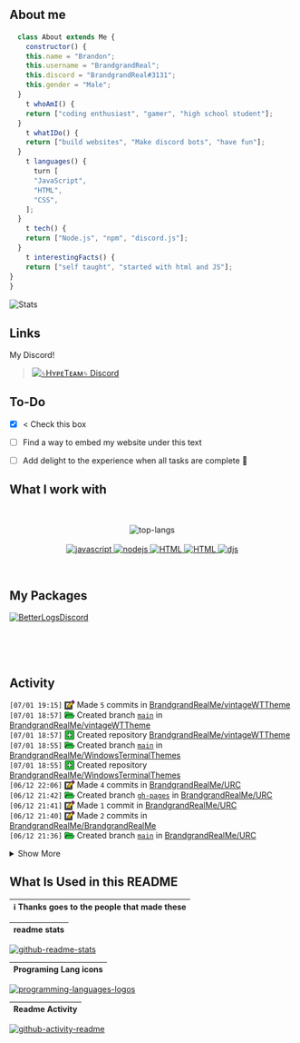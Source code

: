 ## About me
```js
  class About extends Me {
    constructor() {
    this.name = "Brandon";
    this.username = "BrandgrandReal";
    this.discord = "BrandgrandReal#3131";
    this.gender = "Male";
  }
    t whoAmI() {
    return ["coding enthusiast", "gamer", "high school student"];
  }
    t whatIDo() {
    return ["build websites", "Make discord bots", "have fun"];
  }
    t languages() {
      turn [
      "JavaScript",
      "HTML",
      "CSS",
    ];
  }
    t tech() {
    return ["Node.js", "npm", "discord.js"];
  }
    t interestingFacts() {
    return ["self taught", "started with html and JS"];
}
}
```

<img align="center" src="https://github-readme-stats.vercel.app/api?username=BrandgrandRealMe&theme=github_dark&show_icons=true&hide_border=true" alt="Stats" />

## Links

My Discord! 
> [![**ᛃHʏᴘᴇTᴇᴀᴍᛃ** Discord](https://flat.badgen.net/discord/members/Bm6fMsA)](https://discord.gg/Bm6fMsA)

## To-Do

- [x] < Check this box
- [ ] Find a way to embed my website under this text
- [ ] Add delight to the experience when all tasks are complete :tada:


 ## What I work with

 <br/>
<p align="center">
 
<img align="center" src="https://github-readme-stats.vercel.app/api/top-langs/?username=BrandgrandRealMe&theme=github_dark&layout=compact&hide_border=true" alt="top-langs" />
  <br><br>
 
 
  <a href="https://developer.mozilla.org/en-US/docs/Web/JavaScript" target="_blank">
    <img src="https://cdn.jsdelivr.net/npm/programming-languages-logos@0.0.3/src/javascript/javascript.svg" alt="javascript" width="40" height="40"/>
  </a>
  <a href="https://nodejs.org" target="_blank">
    <img src="https://nodejs.org/static/images/logo-hexagon.png" alt="nodejs" width="40" height="40"/>
  </a>
  <a href="https://developer.mozilla.org/en-US/docs/Web/html" target="_blank">
    <img src="https://cdn.jsdelivr.net/npm/programming-languages-logos@0.0.3/src/html/html.svg" alt="HTML" width="40" height="40"/>
  </a>
  <a href="https://developer.mozilla.org/en-US/docs/Web/CSS" target="_blank">
    <img src="https://cdn.jsdelivr.net/npm/programming-languages-logos@0.0.3/src/css/css.svg" alt="HTML" width="40" height="40"/>
  </a>
  
  <a href="https://discordjs.guide/#" target="_blank">
    <img src="https://discordjs.guide/favicon.png" alt="djs" width="40" height="40"/>
  </a>
</p>

<p>
 
  <br>
 
  ## My Packages
[![BetterLogsDiscord](https://github-readme-stats.vercel.app/api/pin/?username=BrandgrandRealMe&repo=BetterLogsDiscord&theme=github_dark&hide_border=true&show_owner=true)](https://github.com/BrandgrandRealMe/BetterLogsDiscord)
</p>
<br />  
<br />  
<br />  


## Activity
 <!--START_SECTION:activity-->
`[07/01 19:15]` <img alt="📝" src="https://github.com/BrandgrandRealMe/github-activity-readme/raw/master/icons/commit.png" align="top" height="18"> Made `5` commits in [BrandgrandRealMe/vintageWTTheme](https://github.com/BrandgrandRealMe/vintageWTTheme)  
`[07/01 18:57]` <img alt="📂" src="https://github.com/BrandgrandRealMe/github-activity-readme/raw/master/icons/create-branch.png" align="top" height="18"> Created branch [`main`](https://github.com/BrandgrandRealMe/vintageWTTheme/tree/main) in [BrandgrandRealMe/vintageWTTheme](https://github.com/BrandgrandRealMe/vintageWTTheme)  
`[07/01 18:57]` <img alt="➕" src="https://github.com/BrandgrandRealMe/github-activity-readme/raw/master/icons/create-repo.png" align="top" height="18"> Created repository [BrandgrandRealMe/vintageWTTheme](https://github.com/BrandgrandRealMe/vintageWTTheme)  
`[07/01 18:55]` <img alt="📂" src="https://github.com/BrandgrandRealMe/github-activity-readme/raw/master/icons/create-branch.png" align="top" height="18"> Created branch [`main`](https://github.com/BrandgrandRealMe/WindowsTerminalThemes/tree/main) in [BrandgrandRealMe/WindowsTerminalThemes](https://github.com/BrandgrandRealMe/WindowsTerminalThemes)  
`[07/01 18:55]` <img alt="➕" src="https://github.com/BrandgrandRealMe/github-activity-readme/raw/master/icons/create-repo.png" align="top" height="18"> Created repository [BrandgrandRealMe/WindowsTerminalThemes](https://github.com/BrandgrandRealMe/WindowsTerminalThemes)  
`[06/12 22:06]` <img alt="📝" src="https://github.com/BrandgrandRealMe/github-activity-readme/raw/master/icons/commit.png" align="top" height="18"> Made `4` commits in [BrandgrandRealMe/URC](https://github.com/BrandgrandRealMe/URC)  
`[06/12 21:42]` <img alt="📂" src="https://github.com/BrandgrandRealMe/github-activity-readme/raw/master/icons/create-branch.png" align="top" height="18"> Created branch [`gh-pages`](https://github.com/BrandgrandRealMe/URC/tree/gh-pages) in [BrandgrandRealMe/URC](https://github.com/BrandgrandRealMe/URC)  
`[06/12 21:41]` <img alt="📝" src="https://github.com/BrandgrandRealMe/github-activity-readme/raw/master/icons/commit.png" align="top" height="18"> Made `1` commit in [BrandgrandRealMe/URC](https://github.com/BrandgrandRealMe/URC)  
`[06/12 21:40]` <img alt="📝" src="https://github.com/BrandgrandRealMe/github-activity-readme/raw/master/icons/commit.png" align="top" height="18"> Made `2` commits in [BrandgrandRealMe/BrandgrandRealMe](https://github.com/BrandgrandRealMe/BrandgrandRealMe)  
`[06/12 21:36]` <img alt="📂" src="https://github.com/BrandgrandRealMe/github-activity-readme/raw/master/icons/create-branch.png" align="top" height="18"> Created branch [`main`](https://github.com/BrandgrandRealMe/URC/tree/main) in [BrandgrandRealMe/URC](https://github.com/BrandgrandRealMe/URC)  

<details><summary>Show More</summary>

`[06/12 21:36]` <img alt="➕" src="https://github.com/BrandgrandRealMe/github-activity-readme/raw/master/icons/create-repo.png" align="top" height="18"> Created repository [BrandgrandRealMe/URC](https://github.com/BrandgrandRealMe/URC)  
`[05/29 13:38]` <img alt="📝" src="https://github.com/BrandgrandRealMe/github-activity-readme/raw/master/icons/commit.png" align="top" height="18"> Made `1` commit in [BrandgrandRealMe/website](https://github.com/BrandgrandRealMe/website)  
`[05/29 01:56]` <img alt="📝" src="https://github.com/BrandgrandRealMe/github-activity-readme/raw/master/icons/commit.png" align="top" height="18"> Made `2` commits in [BrandgrandRealMe/BrandgrandRealMe](https://github.com/BrandgrandRealMe/BrandgrandRealMe)  
`[05/14 14:28]` <img alt="📝" src="https://github.com/BrandgrandRealMe/github-activity-readme/raw/master/icons/commit.png" align="top" height="18"> Made `1` commit in [hypeteamofficial/HypeBot](https://github.com/hypeteamofficial/HypeBot)  
`[05/08 12:49]` <img alt="📝" src="https://github.com/BrandgrandRealMe/github-activity-readme/raw/master/icons/commit.png" align="top" height="18"> Made `1` commit in [BrandgrandRealMe/github-activity-readme](https://github.com/BrandgrandRealMe/github-activity-readme)  
`[05/08 12:46]` <img alt="🏷" src="https://github.com/BrandgrandRealMe/github-activity-readme/raw/master/icons/release.png" align="top" height="18"> Released [`v0.3.8`](https://github.com/BrandgrandRealMe/github-activity-readme/releases/tag/v0.3.8) in [BrandgrandRealMe/github-activity-readme](https://github.com/BrandgrandRealMe/github-activity-readme)  
`[05/08 12:44]` <img alt="📝" src="https://github.com/BrandgrandRealMe/github-activity-readme/raw/master/icons/commit.png" align="top" height="18"> Made `2` commits in [BrandgrandRealMe/github-activity-readme](https://github.com/BrandgrandRealMe/github-activity-readme)  
`[05/06 22:17]` <img alt="📝" src="https://github.com/BrandgrandRealMe/github-activity-readme/raw/master/icons/commit.png" align="top" height="18"> Made `2` commits in [BrandgrandRealMe/revancedsiteprototype](https://github.com/BrandgrandRealMe/revancedsiteprototype)  
`[05/06 21:57]` <img alt="📂" src="https://github.com/BrandgrandRealMe/github-activity-readme/raw/master/icons/create-branch.png" align="top" height="18"> Created branch [`main`](https://github.com/BrandgrandRealMe/revancedsiteprototype/tree/main) in [BrandgrandRealMe/revancedsiteprototype](https://github.com/BrandgrandRealMe/revancedsiteprototype)  
`[05/06 21:57]` <img alt="➕" src="https://github.com/BrandgrandRealMe/github-activity-readme/raw/master/icons/create-repo.png" align="top" height="18"> Created repository [BrandgrandRealMe/revancedsiteprototype](https://github.com/BrandgrandRealMe/revancedsiteprototype)  
`[05/06 21:49]` <img alt="📝" src="https://github.com/BrandgrandRealMe/github-activity-readme/raw/master/icons/commit.png" align="top" height="18"> Made `1` commit in [BrandgrandRealMe/BrandgrandRealMe](https://github.com/BrandgrandRealMe/BrandgrandRealMe)  
`[05/06 16:33]` <img alt="📂" src="https://github.com/BrandgrandRealMe/github-activity-readme/raw/master/icons/create-branch.png" align="top" height="18"> Created branch [`main`](https://github.com/BrandgrandRealMe/revancedsiteprototype/tree/main) in [BrandgrandRealMe/revancedsiteprototype](https://github.com/BrandgrandRealMe/revancedsiteprototype)  
`[05/06 16:33]` <img alt="➕" src="https://github.com/BrandgrandRealMe/github-activity-readme/raw/master/icons/create-repo.png" align="top" height="18"> Created repository [BrandgrandRealMe/revancedsiteprototype](https://github.com/BrandgrandRealMe/revancedsiteprototype)  
`[05/02 15:55]` <img alt="📂" src="https://github.com/BrandgrandRealMe/github-activity-readme/raw/master/icons/create-branch.png" align="top" height="18"> Created branch [`Official_Bot`](https://github.com/hypeteamofficial/HypeBot/tree/Official_Bot) in [hypeteamofficial/HypeBot](https://github.com/hypeteamofficial/HypeBot)  
`[05/01 02:58]` <img alt="📝" src="https://github.com/BrandgrandRealMe/github-activity-readme/raw/master/icons/commit.png" align="top" height="18"> Made `8` commits in [hypeteamofficial/HypeBot](https://github.com/hypeteamofficial/HypeBot)  
`[05/01 02:58]` <img alt="🎉" src="https://github.com/BrandgrandRealMe/github-activity-readme/raw/master/icons/merge.png" align="top" height="18"> Merged PR [`#1`](https://github.com//hypeteamofficial/HypeBot/pull/1 'Hype bot current update') in [hypeteamofficial/HypeBot](https://github.com/hypeteamofficial/HypeBot)  
`[05/01 02:58]` <img alt="✅" src="https://github.com/BrandgrandRealMe/github-activity-readme/raw/master/icons/pr-open.png" align="top" height="18"> Opened PR [`#1`](https://github.com//hypeteamofficial/HypeBot/pull/1 'Hype bot current update') in [hypeteamofficial/HypeBot](https://github.com/hypeteamofficial/HypeBot)  
`[05/01 02:52]` <img alt="📂" src="https://github.com/BrandgrandRealMe/github-activity-readme/raw/master/icons/create-branch.png" align="top" height="18"> Created branch [`HypeBot-Current-Update`](https://github.com/hypeteamofficial/HypeBot/tree/HypeBot-Current-Update) in [hypeteamofficial/HypeBot](https://github.com/hypeteamofficial/HypeBot)  
`[05/01 00:53]` <img alt="📝" src="https://github.com/BrandgrandRealMe/github-activity-readme/raw/master/icons/commit.png" align="top" height="18"> Made `1` commit in [BrandgrandRealMe/BrandgrandRealMe](https://github.com/BrandgrandRealMe/BrandgrandRealMe)  
`[05/01 00:49]` <img alt="📝" src="https://github.com/BrandgrandRealMe/github-activity-readme/raw/master/icons/commit.png" align="top" height="18"> Made `1` commit in [BrandgrandRealMe/github-activity-readme](https://github.com/BrandgrandRealMe/github-activity-readme)  
`[05/01 00:43]` <img alt="🏷" src="https://github.com/BrandgrandRealMe/github-activity-readme/raw/master/icons/release.png" align="top" height="18"> Released [`v0.3.7`](https://github.com/BrandgrandRealMe/github-activity-readme/releases/tag/v0.3.7) in [BrandgrandRealMe/github-activity-readme](https://github.com/BrandgrandRealMe/github-activity-readme)  
`[05/01 00:37]` <img alt="📝" src="https://github.com/BrandgrandRealMe/github-activity-readme/raw/master/icons/commit.png" align="top" height="18"> Made `7` commits in [BrandgrandRealMe/github-activity-readme](https://github.com/BrandgrandRealMe/github-activity-readme)  
`[04/30 23:27]` <img alt="📝" src="https://github.com/BrandgrandRealMe/github-activity-readme/raw/master/icons/commit.png" align="top" height="18"> Made `2` commits in [BrandgrandRealMe/BrandgrandRealMe](https://github.com/BrandgrandRealMe/BrandgrandRealMe)  
`[04/30 23:10]` <img alt="📝" src="https://github.com/BrandgrandRealMe/github-activity-readme/raw/master/icons/commit.png" align="top" height="18"> Made `2` commits in [BrandgrandRealMe/github-activity-readme](https://github.com/BrandgrandRealMe/github-activity-readme)  
`[04/30 22:41]` <img alt="📝" src="https://github.com/BrandgrandRealMe/github-activity-readme/raw/master/icons/commit.png" align="top" height="18"> Made `2` commits in [BrandgrandRealMe/BrandgrandRealMe](https://github.com/BrandgrandRealMe/BrandgrandRealMe)  
`[04/30 22:39]` <img alt="🍴" src="https://github.com/BrandgrandRealMe/github-activity-readme/raw/master/icons/fork.png" align="top" height="18"> Forked [Melliowse/github-activity-readme](https://github.com/Melliowse/github-activity-readme) to [BrandgrandRealMe/github-activity-readme](https://github.com/BrandgrandRealMe/github-activity-readme)  
`[04/30 22:33]` <img alt="📝" src="https://github.com/BrandgrandRealMe/github-activity-readme/raw/master/icons/commit.png" align="top" height="18"> Made `6` commits in [BrandgrandRealMe/BrandgrandRealMe](https://github.com/BrandgrandRealMe/BrandgrandRealMe)  
`[04/30 20:53]` <img alt="⭐" src="https://github.com/BrandgrandRealMe/github-activity-readme/raw/master/icons/star.png" align="top" height="18"> Starred [HaileyBot/HaileyBot](https://github.com/HaileyBot/HaileyBot)  
`[04/30 20:39]` <img alt="📝" src="https://github.com/BrandgrandRealMe/github-activity-readme/raw/master/icons/commit.png" align="top" height="18"> Made `1` commit in [BrandgrandRealMe/BetterLogsDiscord](https://github.com/BrandgrandRealMe/BetterLogsDiscord)  
`[04/27 18:24]` <img alt="📝" src="https://github.com/BrandgrandRealMe/github-activity-readme/raw/master/icons/commit.png" align="top" height="18"> Made `1` commit in [BrandgrandRealMe/HypeBot](https://github.com/BrandgrandRealMe/HypeBot)  
`[04/14 19:29]` <img alt="⭐" src="https://github.com/BrandgrandRealMe/github-activity-readme/raw/master/icons/star.png" align="top" height="18"> Starred [BrandgrandRealMe/HypeBot](https://github.com/BrandgrandRealMe/HypeBot)  
`[04/12 20:36]` <img alt="📝" src="https://github.com/BrandgrandRealMe/github-activity-readme/raw/master/icons/commit.png" align="top" height="18"> Made `2` commits in [BrandgrandRealMe/HypeBot](https://github.com/BrandgrandRealMe/HypeBot)  
`[04/12 20:34]` <img alt="📂" src="https://github.com/BrandgrandRealMe/github-activity-readme/raw/master/icons/create-branch.png" align="top" height="18"> Created branch [`Beta`](https://github.com/BrandgrandRealMe/HypeBotTemplate/tree/Beta) in [BrandgrandRealMe/HypeBotTemplate](https://github.com/BrandgrandRealMe/HypeBotTemplate)  
`[04/07 21:07]` <img alt="📝" src="https://github.com/BrandgrandRealMe/github-activity-readme/raw/master/icons/commit.png" align="top" height="18"> Made `1` commit in [BrandgrandRealMe/BetterLogsDiscord](https://github.com/BrandgrandRealMe/BetterLogsDiscord)  
`[04/07 21:04]` <img alt="🏷" src="https://github.com/BrandgrandRealMe/github-activity-readme/raw/master/icons/release.png" align="top" height="18"> Released [`1.0.1`](https://github.com/BrandgrandRealMe/BetterLogsDiscord/releases/tag/1.0.1) in [BrandgrandRealMe/BetterLogsDiscord](https://github.com/BrandgrandRealMe/BetterLogsDiscord)  
`[04/07 21:03]` <img alt="📝" src="https://github.com/BrandgrandRealMe/github-activity-readme/raw/master/icons/commit.png" align="top" height="18"> Made `1` commit in [BrandgrandRealMe/BetterLogsDiscord](https://github.com/BrandgrandRealMe/BetterLogsDiscord)  
`[04/07 21:02]` <img alt="🏷" src="https://github.com/BrandgrandRealMe/github-activity-readme/raw/master/icons/release.png" align="top" height="18"> Released [`1.0.0`](https://github.com/BrandgrandRealMe/BetterLogsDiscord/releases/tag/1.0.0) in [BrandgrandRealMe/BetterLogsDiscord](https://github.com/BrandgrandRealMe/BetterLogsDiscord)  
`[04/07 21:01]` <img alt="📝" src="https://github.com/BrandgrandRealMe/github-activity-readme/raw/master/icons/commit.png" align="top" height="18"> Made `5` commits in [BrandgrandRealMe/BetterLogsDiscord](https://github.com/BrandgrandRealMe/BetterLogsDiscord)  
`[04/07 20:41]` <img alt="📂" src="https://github.com/BrandgrandRealMe/github-activity-readme/raw/master/icons/create-branch.png" align="top" height="18"> Created branch [`main`](https://github.com/BrandgrandRealMe/BetterLogsDiscord/tree/main) in [BrandgrandRealMe/BetterLogsDiscord](https://github.com/BrandgrandRealMe/BetterLogsDiscord)  
`[04/07 20:41]` <img alt="➕" src="https://github.com/BrandgrandRealMe/github-activity-readme/raw/master/icons/create-repo.png" align="top" height="18"> Created repository [BrandgrandRealMe/BetterLogsDiscord](https://github.com/BrandgrandRealMe/BetterLogsDiscord)  
`[04/07 20:17]` <img alt="📝" src="https://github.com/BrandgrandRealMe/github-activity-readme/raw/master/icons/commit.png" align="top" height="18"> Made `36` commits in [BrandgrandRealMe/BetterLogs](https://github.com/BrandgrandRealMe/BetterLogs)  
`[04/07 18:30]` <img alt="🏷" src="https://github.com/BrandgrandRealMe/github-activity-readme/raw/master/icons/release.png" align="top" height="18"> Released [`asdasd`](https://github.com/BrandgrandRealMe/BetterLogs/releases/tag/asdasd) in [BrandgrandRealMe/BetterLogs](https://github.com/BrandgrandRealMe/BetterLogs)  
`[04/07 18:30]` <img alt="📝" src="https://github.com/BrandgrandRealMe/github-activity-readme/raw/master/icons/commit.png" align="top" height="18"> Made `2` commits in [BrandgrandRealMe/BetterLogs](https://github.com/BrandgrandRealMe/BetterLogs)  
`[04/07 18:26]` <img alt="🏷" src="https://github.com/BrandgrandRealMe/github-activity-readme/raw/master/icons/release.png" align="top" height="18"> Released [`Hopes`](https://github.com/BrandgrandRealMe/BetterLogs/releases/tag/Hopes) in [BrandgrandRealMe/BetterLogs](https://github.com/BrandgrandRealMe/BetterLogs)  
`[04/07 18:25]` <img alt="📝" src="https://github.com/BrandgrandRealMe/github-activity-readme/raw/master/icons/commit.png" align="top" height="18"> Made `1` commit in [BrandgrandRealMe/BetterLogs](https://github.com/BrandgrandRealMe/BetterLogs)  
`[04/07 18:14]` <img alt="🏷" src="https://github.com/BrandgrandRealMe/github-activity-readme/raw/master/icons/release.png" align="top" height="18"> Released [`1.0`](https://github.com/BrandgrandRealMe/BetterLogs/releases/tag/1.0) in [BrandgrandRealMe/BetterLogs](https://github.com/BrandgrandRealMe/BetterLogs)  
`[04/07 18:14]` <img alt="📝" src="https://github.com/BrandgrandRealMe/github-activity-readme/raw/master/icons/commit.png" align="top" height="18"> Made `2` commits in [BrandgrandRealMe/BetterLogs](https://github.com/BrandgrandRealMe/BetterLogs)  
`[04/07 18:11]` <img alt="🏷" src="https://github.com/BrandgrandRealMe/github-activity-readme/raw/master/icons/release.png" align="top" height="18"> Released [`hope2`](https://github.com/BrandgrandRealMe/BetterLogs/releases/tag/hope2) in [BrandgrandRealMe/BetterLogs](https://github.com/BrandgrandRealMe/BetterLogs)  
`[04/07 18:10]` <img alt="📝" src="https://github.com/BrandgrandRealMe/github-activity-readme/raw/master/icons/commit.png" align="top" height="18"> Made `2` commits in [BrandgrandRealMe/BetterLogs](https://github.com/BrandgrandRealMe/BetterLogs)  
`[04/07 18:09]` <img alt="🏷" src="https://github.com/BrandgrandRealMe/github-activity-readme/raw/master/icons/release.png" align="top" height="18"> Released [`Hope1`](https://github.com/BrandgrandRealMe/BetterLogs/releases/tag/Hope1) in [BrandgrandRealMe/BetterLogs](https://github.com/BrandgrandRealMe/BetterLogs)  
`[04/07 18:08]` <img alt="📝" src="https://github.com/BrandgrandRealMe/github-activity-readme/raw/master/icons/commit.png" align="top" height="18"> Made `1` commit in [BrandgrandRealMe/BetterLogs](https://github.com/BrandgrandRealMe/BetterLogs)  
`[04/07 18:07]` <img alt="🏷" src="https://github.com/BrandgrandRealMe/github-activity-readme/raw/master/icons/release.png" align="top" height="18"> Released [`asdas`](https://github.com/BrandgrandRealMe/BetterLogs/releases/tag/asdas) in [BrandgrandRealMe/BetterLogs](https://github.com/BrandgrandRealMe/BetterLogs)  
`[04/07 18:07]` <img alt="📝" src="https://github.com/BrandgrandRealMe/github-activity-readme/raw/master/icons/commit.png" align="top" height="18"> Made `1` commit in [BrandgrandRealMe/BetterLogs](https://github.com/BrandgrandRealMe/BetterLogs)  
`[04/07 18:05]` <img alt="🏷" src="https://github.com/BrandgrandRealMe/github-activity-readme/raw/master/icons/release.png" align="top" height="18"> Released [`sgs`](https://github.com/BrandgrandRealMe/BetterLogs/releases/tag/sgs) in [BrandgrandRealMe/BetterLogs](https://github.com/BrandgrandRealMe/BetterLogs)  
`[04/07 18:05]` <img alt="📝" src="https://github.com/BrandgrandRealMe/github-activity-readme/raw/master/icons/commit.png" align="top" height="18"> Made `2` commits in [BrandgrandRealMe/BetterLogs](https://github.com/BrandgrandRealMe/BetterLogs)  
`[04/07 18:00]` <img alt="🏷" src="https://github.com/BrandgrandRealMe/github-activity-readme/raw/master/icons/release.png" align="top" height="18"> Released [`TEST5`](https://github.com/BrandgrandRealMe/BetterLogs/releases/tag/TEST5) in [BrandgrandRealMe/BetterLogs](https://github.com/BrandgrandRealMe/BetterLogs)  
`[04/07 18:00]` <img alt="📝" src="https://github.com/BrandgrandRealMe/github-activity-readme/raw/master/icons/commit.png" align="top" height="18"> Made `1` commit in [BrandgrandRealMe/BetterLogs](https://github.com/BrandgrandRealMe/BetterLogs)  
`[04/07 17:50]` <img alt="🏷" src="https://github.com/BrandgrandRealMe/github-activity-readme/raw/master/icons/release.png" align="top" height="18"> Released [`test4`](https://github.com/BrandgrandRealMe/BetterLogs/releases/tag/test4) in [BrandgrandRealMe/BetterLogs](https://github.com/BrandgrandRealMe/BetterLogs)  
`[04/07 17:50]` <img alt="📝" src="https://github.com/BrandgrandRealMe/github-activity-readme/raw/master/icons/commit.png" align="top" height="18"> Made `1` commit in [BrandgrandRealMe/BetterLogs](https://github.com/BrandgrandRealMe/BetterLogs)  
`[04/07 17:48]` <img alt="🏷" src="https://github.com/BrandgrandRealMe/github-activity-readme/raw/master/icons/release.png" align="top" height="18"> Released [`Test3`](https://github.com/BrandgrandRealMe/BetterLogs/releases/tag/Test3) in [BrandgrandRealMe/BetterLogs](https://github.com/BrandgrandRealMe/BetterLogs)  
`[04/07 17:48]` <img alt="📝" src="https://github.com/BrandgrandRealMe/github-activity-readme/raw/master/icons/commit.png" align="top" height="18"> Made `3` commits in [BrandgrandRealMe/BetterLogs](https://github.com/BrandgrandRealMe/BetterLogs)  
`[04/07 17:45]` <img alt="🏷" src="https://github.com/BrandgrandRealMe/github-activity-readme/raw/master/icons/release.png" align="top" height="18"> Released [`2`](https://github.com/BrandgrandRealMe/BetterLogs/releases/tag/2) in [BrandgrandRealMe/BetterLogs](https://github.com/BrandgrandRealMe/BetterLogs)  
`[04/07 17:44]` <img alt="📝" src="https://github.com/BrandgrandRealMe/github-activity-readme/raw/master/icons/commit.png" align="top" height="18"> Made `1` commit in [BrandgrandRealMe/BetterLogs](https://github.com/BrandgrandRealMe/BetterLogs)  
`[04/07 17:36]` <img alt="🏷" src="https://github.com/BrandgrandRealMe/github-activity-readme/raw/master/icons/release.png" align="top" height="18"> Released [`TESTS`](https://github.com/BrandgrandRealMe/BetterLogs/releases/tag/TESTS) in [BrandgrandRealMe/BetterLogs](https://github.com/BrandgrandRealMe/BetterLogs)  
`[04/07 17:34]` <img alt="📝" src="https://github.com/BrandgrandRealMe/github-activity-readme/raw/master/icons/commit.png" align="top" height="18"> Made `17` commits in [BrandgrandRealMe/BetterLogs](https://github.com/BrandgrandRealMe/BetterLogs)  
`[04/07 16:35]` <img alt="🏷" src="https://github.com/BrandgrandRealMe/github-activity-readme/raw/master/icons/release.png" align="top" height="18"> Released [`UPDATE`](https://github.com/BrandgrandRealMe/BetterLogs/releases/tag/UPDATE) in [BrandgrandRealMe/BetterLogs](https://github.com/BrandgrandRealMe/BetterLogs)  
`[04/07 16:33]` <img alt="📝" src="https://github.com/BrandgrandRealMe/github-activity-readme/raw/master/icons/commit.png" align="top" height="18"> Made `9` commits in [BrandgrandRealMe/BetterLogs](https://github.com/BrandgrandRealMe/BetterLogs)  
`[04/07 15:50]` <img alt="❌" src="https://github.com/BrandgrandRealMe/github-activity-readme/raw/master/icons/delete.png" align="top" height="18"> Deleted `DiscordVer` from [BrandgrandRealMe/BetterLogs](https://github.com/BrandgrandRealMe/BetterLogs)  
`[04/07 15:50]` <img alt="❌" src="https://github.com/BrandgrandRealMe/github-activity-readme/raw/master/icons/delete.png" align="top" height="18"> Deleted `NormalVer` from [BrandgrandRealMe/BetterLogs](https://github.com/BrandgrandRealMe/BetterLogs)  
`[04/07 15:50]` <img alt="📝" src="https://github.com/BrandgrandRealMe/github-activity-readme/raw/master/icons/commit.png" align="top" height="18"> Made `1` commit in [BrandgrandRealMe/BetterLogs](https://github.com/BrandgrandRealMe/BetterLogs)  
`[04/07 15:49]` <img alt="📂" src="https://github.com/BrandgrandRealMe/github-activity-readme/raw/master/icons/create-branch.png" align="top" height="18"> Created branch [`DiscordVer`](https://github.com/BrandgrandRealMe/BetterLogs/tree/DiscordVer) in [BrandgrandRealMe/BetterLogs](https://github.com/BrandgrandRealMe/BetterLogs)  
`[04/07 15:49]` <img alt="📂" src="https://github.com/BrandgrandRealMe/github-activity-readme/raw/master/icons/create-branch.png" align="top" height="18"> Created branch [`NormalVer`](https://github.com/BrandgrandRealMe/BetterLogs/tree/NormalVer) in [BrandgrandRealMe/BetterLogs](https://github.com/BrandgrandRealMe/BetterLogs)  
`[04/07 15:47]` <img alt="📝" src="https://github.com/BrandgrandRealMe/github-activity-readme/raw/master/icons/commit.png" align="top" height="18"> Made `1` commit in [BrandgrandRealMe/BetterLogs](https://github.com/BrandgrandRealMe/BetterLogs)  
`[04/07 15:40]` <img alt="🏷" src="https://github.com/BrandgrandRealMe/github-activity-readme/raw/master/icons/release.png" align="top" height="18"> Released [`BetterLogsNORMAL`](https://github.com/BrandgrandRealMe/BetterLogs/releases/tag/BetterLogsNORMAL) in [BrandgrandRealMe/BetterLogs](https://github.com/BrandgrandRealMe/BetterLogs)  
`[04/07 15:32]` <img alt="📝" src="https://github.com/BrandgrandRealMe/github-activity-readme/raw/master/icons/commit.png" align="top" height="18"> Made `5` commits in [BrandgrandRealMe/BetterLogs](https://github.com/BrandgrandRealMe/BetterLogs)  
`[04/07 15:08]` <img alt="➕" src="https://github.com/BrandgrandRealMe/github-activity-readme/raw/master/icons/create-repo.png" align="top" height="18"> Created repository [BrandgrandRealMe/BetterLogs](https://github.com/BrandgrandRealMe/BetterLogs)  
`[04/07 15:08]` <img alt="📂" src="https://github.com/BrandgrandRealMe/github-activity-readme/raw/master/icons/create-branch.png" align="top" height="18"> Created branch [`main`](https://github.com/BrandgrandRealMe/BetterLogs/tree/main) in [BrandgrandRealMe/BetterLogs](https://github.com/BrandgrandRealMe/BetterLogs)  
`[04/03 23:22]` <img alt="❗️" src="https://github.com/BrandgrandRealMe/github-activity-readme/raw/master/icons/issue.png" align="top" height="18"> Opened issue [`#412`](https://github.com//toptal/haste-server/issues/412 'Add Font Awesome icons instead of the image thing. ') in [toptal/haste-server](https://github.com/toptal/haste-server)  
`[04/03 19:16]` <img alt="🍴" src="https://github.com/BrandgrandRealMe/github-activity-readme/raw/master/icons/fork.png" align="top" height="18"> Forked [toptal/haste-server](https://github.com/toptal/haste-server) to [BrandgrandRealMe/haste-server](https://github.com/BrandgrandRealMe/haste-server)  

</details>
<!--END_SECTION:activity-->




## What Is Used in this README
| :information_source: Thanks goes to the people that made these |
| --- |


| readme stats |
| --- |
[![github-readme-stats](https://github-readme-stats.vercel.app/api/pin/?username=anuraghazra&repo=github-readme-stats&theme=github_dark&hide_border=true&show_owner=true)](https://github.com/anuraghazra/github-readme-stats)

| Programing Lang icons |
| --- |
[![programming-languages-logos](https://github-readme-stats.vercel.app/api/pin/?username=abranhe&repo=programming-languages-logos&theme=github_dark&hide_border=true&show_owner=true)](https://github.com/abranhe/programming-languages-logos)

| Readme Activity |
| --- |
[![github-activity-readme](https://github-readme-stats.vercel.app/api/pin/?username=BrandgrandRealMe&repo=github-activity-readme&theme=github_dark&hide_border=true&show_owner=true)](https://github.com/BrandgrandRealMe/github-activity-readme)
